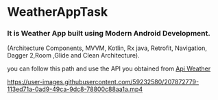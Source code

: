 # WeatherAppTask

### It is Weather App built using Modern Android Development. 
(Architecture Components, MVVM, Kotlin, Rx java, Retrofit, Navigation, Dagger 2,Room ,Glide and Clean Architecture).


you can follow this path and use the API you obtained from [Api Weather](https://www.weatherapi.com/) 

https://user-images.githubusercontent.com/59232580/207872779-113ed71a-0ad9-49ca-9dc8-78800c88aa1a.mp4


